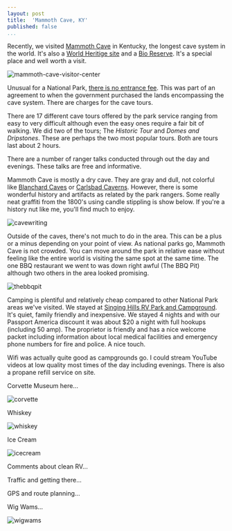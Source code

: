 ```yaml
---
layout: post  
title:  'Mammoth Cave, KY'
published: false
...
```


Recently, we visited [Mammoth
Cave](https://www.wikiwand.com/en/Mammoth_Cave_National_Park) in
Kentucky, the longest cave system in the world. It's also a [World
Heritige site](https://www.wikiwand.com/en/World_Heritage_site) and a
[Bio
Reserve](https://www.wikiwand.com/en/Man_and_the_Biosphere_Programme#/Biosphere_reserves).
It's a special place and well worth a visit.

![mammoth-cave-visitor-center](https://i.imgur.com/xMdxzT8.jpg)

Unusual for a National Park, [there is no entrance
fee](https://www.nps.gov/maca/planyourvisit/basicinfo.htm). This was
part of an agreement to when the government purchased the lands
encompassing the cave system. There are charges for the cave tours.

There are 17 different cave tours offered by the park service ranging
from easy to very difficult although even the easy ones require a fair
bit of walking. We did two of the tours; The *Historic Tour* and *Domes
and Dripstones*. These are perhaps the two most popular tours. Both are
tours last about 2 hours.

There are a number of ranger talks conducted through out the day and
evenings. These talks are free and informative.

Mammoth Cave is mostly a dry cave. They are gray and dull, not colorful
like [Blanchard Caves](http://www.blanchardsprings.org/) or [Carlsbad
Caverns](https://www.nps.gov/cave/index.htm). However, there is some
wonderful history and artifacts as related by the park rangers. Some
really neat graffiti from the 1800's using candle stippling is show
below. If you're a history nut like me, you'll find much to enjoy.

![cavewriting](https://i.imgur.com/jz66aJu.jpg)

Outside of the caves, there's not much to do in the area. This can be a
plus or a minus depending on your point of view. As national parks go,
Mammoth Cave is not crowded. You can move around the park in relative
ease without feeling like the entire world is visiting the same spot at
the same time. The one BBQ restaurant we went to was down right awful
(The BBQ Pit) although two others in the area looked promising.

![thebbqpit](https://i.imgur.com/IqwrmC1.jpg)

Camping is plentiful and relatively cheap compared to other National
Park areas we've visited. We stayed at [Singing Hills RV Park and
Campground](http://www.singinghillsrvpark.com/). It's quiet, family
friendly and inexpensive. We stayed 4 nights and with our Passport
America discount it was about $20 a night with full hookups (including
50 amp). The proprietor is friendly and has a nice welcome packet
including information about local medical facilities and emergency phone
numbers for fire and police. A nice touch.

Wifi was actually quite good as campgrounds go. I could stream YouTube
videos at low quality most times of the day including evenings. There is
also a propane refill service on site.

Corvette Museum here...

![corvette](https://i.imgur.com/WEIJPGw.jpg)

Whiskey

![whiskey](https://i.imgur.com/8G9ByXu.jpg)

Ice Cream

![icecream](https://i.imgur.com/COuLKhc.jpg)

Comments about clean RV...

Traffic and getting there...

GPS and route planning...

Wig Wams...

![wigwams](https://i.imgur.com/ROVvBja.jpg)
